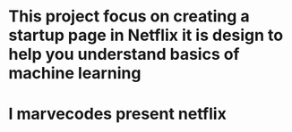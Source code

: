 <h1>This project focus on creating a startup page in Netflix it is design to help you understand basics of machine learning</h1>
<h1>I marvecodes present netflix</h1>
